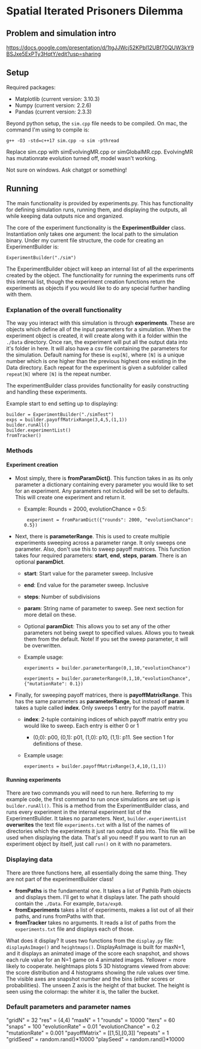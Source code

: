 # Spatial Iterated Prisoners Dilemma
## Problem and simulation intro
https://docs.google.com/presentation/d/1tgJJWcj52KPbl12UBf70QUW3kY9BSJxe5ExPTy3HqtY/edit?usp=sharing

## Setup
Required packages:
- Matplotlib (current version: 3.10.3)
- Numpy (current version: 2.2.6)
- Pandas (current version: 2.3.3)

Beyond python setup, the ```sim.cpp``` file needs to be compiled. On mac, the command I'm using to compile is:

```g++ -O3 -std=c++17 sim.cpp -o sim -pthread```

Replace sim.cpp with simEvolvingMR.cpp or simGlobalMR.cpp. EvolvingMR has mutationrate evolution turned off, model wasn't working.

Not sure on windows. Ask chatgpt or something!

## Running
The main functionality is provided by experiments.py. This has functionality for defining simulation runs, running them, and displaying the outputs, all while keeping data outputs nice and organized.

The core of the experiment functionality is the **ExperimentBuilder** class. Instantiation only takes one argument: the local path to the simulation binary. Under my current file structure, the code for creating an ExperimentBuilder is:

```ExperimentBuilder("./sim")```

The ExperimentBuilder object will keep an internal list of all the experiments created by the object. 
The functionality for running the experiments runs off this internal list, though the experiment creation functions return the experiments as objects if you would like to do any special further handling with them.

### Explanation of the overall functionality
The way you interact with this simulation is through **experiments**. These are objects which define all of the input parameters for a simulation. When the experiment object is created, it will create along with it a folder within the ```./Data``` directory. Once ran, the experiment will put all the output data into it's folder in here. It will also have a csv file containing the parameters for the simulation. Default naming for these is ```exp[N]```, where ```[N]``` is a unique number which is one higher than the previous highest one existing in the Data directory. Each repeat for the experiment is given a subfolder called ```repeat[N]``` where ```[N]``` is the repeat number.

The experimentBuilder class provides functionality for easily constructing and handling these experiments.

Example start to end setting up to displaying:
```
builder = ExperimentBuilder("./simTest")
exps = builder.payoffMatrixRange(3,4,5,(1,1))
builder.runAll()
builder.experimentList()
fromTracker()
```

### Methods
#### Experiment creation
- Most simply, there is **fromParamDict()**. This function takes in as its only parameter a dictionary containing every parameter you would like to set for an experiment. Any parameters not included will be set to defaults. This will create one experiment and return it.
  - Example: Rounds = 2000, evolutionChance = 0.5:
    
    ``` experiment = fromParamDict({"rounds": 2000, "evolutionChance": 0.5})```
- Next, there is **parameterRange**. This is used to create multiple experiments sweeping across a parameter range. It only sweeps one parameter. Also, don't use this to sweep payoff matrices.
  This function takes four required parameters: **start**, **end**, **steps**, **param**. There is an optional **paramDict**.
  - **start**: Start value for the parameter sweep. Inclusive
  - **end**: End value for the parameter sweep. Inclusive
  - **steps**: Number of subdivisions
  - **param**: String name of parameter to sweep. See next section for more detail on these.
  - Optional **paramDict**: This allows you to set any of the other parameters not being swept to specified values. Allows you to tweak them from the default. Note! If you set the sweep parameter, it will be overwritten.
  - Example usage:

      ```experiments = builder.parameterRange(0,1,10,"evolutionChance")```

      ```experiments = builder.parameterRange(0,1,10,"evolutionChance", {"mutationRate": 0.1})```

- Finally, for sweeping payoff matrices, there is **payoffMatrixRange**. This has the same parameters as **parameterRange**, but instead of **param** it takes a tuple called **index**. Only sweeps 1 entry for the payoff matrix.
  - **index**: 2-tuple containing indices of which payoff matrix entry you would like to sweep. Each entry is either 0 or 1
    - (0,0): p00, (0,1): p01, (1,0): p10, (1,1): p11. See section 1 for definitions of these.
  - Example usage: 

      ```experiments = builder.payoffMatrixRange(3,4,10,(1,1))```
#### Running experiments
There are two commands you will need to run here. Referring to my example code, the first command to run once simulations are set up is ```builder.runAll()```. This is a method from the ExperimentBuilder class, and runs every experiment in the internal experiment list of the ExperimentBuilder. It takes no parameters. Next, ```builder.experimentList``` **overwrites** the text file ```experiments.txt``` with a list of the names of directories which the experiments it just ran output data into. This file will be used when displaying the data. That's all you need! If you want to run an experiment object by itself, just call ```run()``` on it with no parameters.

### Displaying data
There are three functions here, all essentially doing the same thing. They are not part of the experimentBuilder class!
- **fromPaths** is the fundamental one. It takes a list of Pathlib Path objects and displays them. I'll get to what it displays later. The path should contain the ```./Data```. For example, ```Data/exp0```. 
- **fromExperiments** takes a list of experiments, makes a list out of all their paths, and runs fromPaths with that.
- **fromTracker** takes no arguments. It reads a list of paths from the ```experiments.txt``` file and displays each of those.

What does it display? It uses two functions from the ```display.py``` file: ```displayAsImage()``` and ```heightmaps()```. DisplayAsImage is built for maxN=1, and it displays an animated image of the score each snapshot, and shows each rule value for an N=1 game on 4 animated images. Yellower = more likely to cooperate. heightmaps plots 5 3D histograms viewed from above: the score distribution and 4 histograms showing the rule values over time. The visible axes are snapshot number and the bins (either scores or probabilities). The unseen Z axis is the height of that bucket. The height is seen using the colormap: the whiter it is, the taller the bucket.

### Default parameters and parameter names
"gridN" = 32
"res" = (4,4)
"maxN" = 1
"rounds" = 10000
"iters" = 60
"snaps" = 100
"evolutionRate" = 0.01
"evolutionChance" = 0.2
"mutationRate" = 0.001
"payoffMatrix" = [[1,5],[0,3]]
"repeats" = 1
"gridSeed" = random.rand()*10000
"playSeed" = random.rand()*10000
